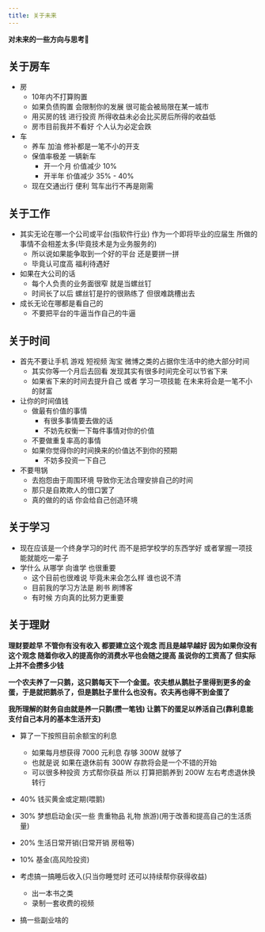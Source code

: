 ```yaml
---
title: 关于未来
---
```


**对未来的一些方向与思考🤔**

## 关于房车
* 房
    * 10年内不打算购置
    * 如果负债购置 会限制你的发展 很可能会被局限在某一城市 
    * 用买房的钱 进行投资 所得收益未必会比买房后所得的收益低
    * 房市目前我并不看好 个人认为必定会跌 
* 车
    * 养车 加油 修补都是一笔不小的开支
    * 保值率极差 一辆新车 
        * 开一个月 价值减少 10% 
        * 开半年 价值减少 35% - 40%
    * 现在交通出行 便利 驾车出行不再是刚需    

## 关于工作
* 其实无论在哪一个公司或平台(指软件行业) 作为一个即将毕业的应届生 所做的事情不会相差太多(毕竟技术是为业务服务的)
    * 所以说如果能争取到一个好的平台 还是要拼一拼
    * 毕竟认可度高 福利待遇好
* 如果在大公司的话
    * 每个人负责的业务面很窄 就是当螺丝钉
    * 时间长了以后 螺丝钉是拧的很熟练了 但很难跳槽出去
* 成长无论在哪都是看自己的
    * 不要把平台的牛逼当作自己的牛逼

## 关于时间
* 首先不要让手机 游戏 短视频 淘宝 微博之类的占据你生活中的绝大部分时间
    * 其实你等一个月后去回看 发现其实有很多时间完全可以节省下来
    * 如果省下来的时间去提升自己 或者 学习一项技能 在未来将会是一笔不小的财富
* 让你的时间值钱
    * 做最有价值的事情
        * 有很多事情要去做的话 
        * 不妨先权衡一下每件事情对你的价值
    * 不要做重复率高的事情
    * 如果你觉得你的时间换来的价值达不到你的预期
        * 不妨多投资一下自己
* 不要甩锅
    * 去抱怨由于周围环境 导致你无法合理安排自己的时间
    * 那只是自欺欺人的借口罢了 
    * 真的做的的话 你会给自己创造环境

## 关于学习
* 现在应该是一个终身学习的时代 而不是把学校学的东西学好 或者掌握一项技能就能吃一辈子
* 学什么 从哪学 向谁学 也很重要
    * 这个目前也很难说 毕竟未来会怎么样 谁也说不清
    * 目前我的学习方法是 刷书 刷博客
    * 有时候 方向真的比努力更重要  

## 关于理财

**理财要趁早 不管你有没有收入 都要建立这个观念 而且是越早越好 因为如果你没有这个观念 随着你收入的提高你的消费水平也会随之提高 虽说你的工资高了 但实际上并不会攒多少钱**

**一个农夫养了一只鹅，这只鹅每天下一个金蛋。农夫想从鹅肚子里得到更多的金蛋，于是就把鹅杀了，但是鹅肚子里什么也没有。农夫再也得不到金蛋了**

**我所理解的财务自由就是养一只鹅(攒一笔钱) 让鹅下的蛋足以养活自己(靠利息能支付自己本月的基本生活开支)**



* 算了一下按照目前余额宝的利息
    * 如果每月想获得 7000 元利息 存够 300W 就够了
    * 也就是说 如果在退休前有 300W 存款将会是一个不错的开始
    * 可以很多种投资 方式帮你获益 所以 打算把鹅养到 200W 左右考虑退休换转行


* 40% 钱买黄金或定期(喂鹅)
* 30% 梦想启动金(买一些 贵重物品 礼物 旅游)(用于改善和提高自己的生活质量)
* 20% 生活日常开销(日常开销 房租等)
* 10% 基金(高风险投资)

* 考虑搞一搞睡后收入(只当你睡觉时 还可以持续帮你获得收益)
    * 出一本书之类
    * 录制一套收费的视频
* 搞一些副业啥的


